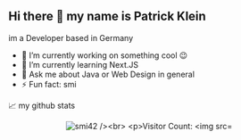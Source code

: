 ## Hi there 👋 my name is Patrick Klein 
im a Developer based in Germany 




- 🔭 I’m currently working on something cool 😉
- 🌱 I’m currently learning Next.JS 
- 💬 Ask me about Java or Web Design in general
- ⚡ Fun fact: smi

  
📈 my github stats

<p align="center"> <img src="https://github-readme-stats.vercel.app/api?username=smi42&show_icons=true&theme=gotham" alt="smi42 /><br>



Visitor Count:
![Visitor Count](https://profile-counter.glitch.me/{smi42}/count.svg)

